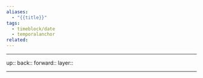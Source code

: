```yaml
---
aliases:
  - "{{title}}"
tags:
  - timeblock/date
  - temporalanchor
related:
---
```




***

up:: 
back:: 
forward:: 
layer:: 

***

